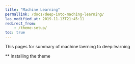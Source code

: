 ```yaml
---
title: "Machine Learning"
permallink: /docs/deep-into-maching-learning/
las_modified_at: 2019-11-13T21:45:11
redirect_from:
	- /theme-setup/
toc: true
---
```


This pages for summary of machine laerning to deep learning

** Installing the theme